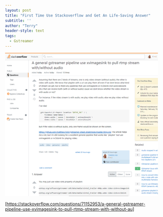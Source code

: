 ```yaml
---
layout: post
title: "First Time Use Stackoverflow and Get An Life-Saving Answer"
subtitle: ''
author: "Terry"
header-style: text
tags:
  - Gstreamer
---
```


![](/img/playbin.png)


[https://stackoverflow.com/questions/71152953/a-general-gstreamer-pipeline-use-xvimagesink-to-pull-rtmp-stream-with-without-au]